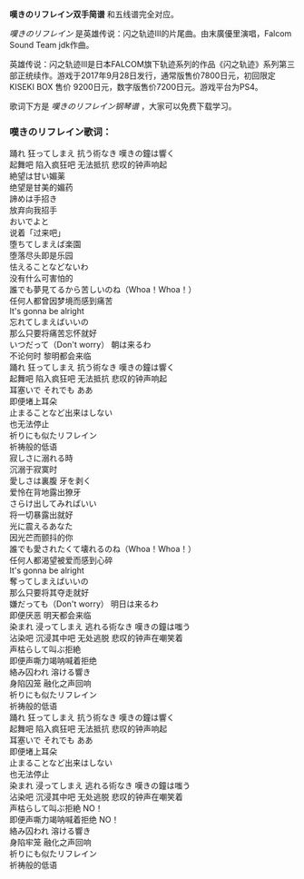 

**嘆きのリフレイン双手简谱** 和五线谱完全对应。

_嘆きのリフレイン_ 是英雄传说：闪之轨迹Ⅲ的片尾曲。由末廣優里演唱，Falcom Sound Team jdk作曲。

英雄传说：闪之轨迹Ⅲ是日本FALCOM旗下轨迹系列的作品《闪之轨迹》系列第三部正统续作。游戏于2017年9月28日发行，通常版售价7800日元，初回限定KISEKI
BOX 售价 9200日元，数字版售价7200日元。游戏平台为PS4。

歌词下方是 _嘆きのリフレイン钢琴谱_ ，大家可以免费下载学习。

### 嘆きのリフレイン歌词：

踊れ 狂ってしまえ 抗う術なき 嘆きの鐘は響く  
起舞吧 陷入疯狂吧 无法抵抗 悲叹的钟声响起  
絶望は甘い媚薬  
绝望是甘美的媚药  
諦めは手招き  
放弃向我招手  
おいでよと  
说着「过来吧」  
堕ちてしまえば楽園  
堕落尽头即是乐园  
怯えることなどないわ  
没有什么可害怕的  
誰でも夢見てるから苦しいのね（Whoa！Whoa！）  
任何人都曾因梦境而感到痛苦  
It's gonna be alright  
忘れてしまえばいいの  
那么只要将痛苦忘怀就好  
いつだって（Don't worry） 朝は来るわ  
不论何时 黎明都会来临  
踊れ 狂ってしまえ 抗う術なき 嘆きの鐘は響く  
起舞吧 陷入疯狂吧 无法抵抗 悲叹的钟声响起  
耳塞いで それでも ああ  
即便堵上耳朵  
止まることなど出来はしない  
也无法停止  
祈りにも似たリフレイン  
祈祷般的低语  
寂しさに溺れる時  
沉溺于寂寞时  
愛しさは裏腹 牙を剥く  
爱怜在背地露出獠牙  
さらけ出してみればいい  
将一切暴露出就好  
光に震えるあなた  
因光芒而颤抖的你  
誰でも愛されたくて壊れるのね（Whoa！Whoa！）  
任何人都渴望被爱而感到心碎  
It's gonna be alright  
奪ってしまえばいいの  
那么只要将其夺走就好  
嫌だっても（Don't worry） 明日は来るわ  
即便厌恶 明天都会来临  
染まれ 浸ってしまえ 逃れる術なき 嘆きの鐘は嗤う  
沾染吧 沉浸其中吧 无处逃脱 悲叹的钟声在嘲笑着  
声枯らして叫ぶ拒絶  
即便声嘶力竭呐喊着拒绝  
絡み囚われ 溶ける響き  
身陷囚笼 融化之声回响  
祈りにも似たリフレイン  
祈祷般的低语  
踊れ 狂ってしまえ 抗う術なき 嘆きの鐘は響く  
起舞吧 陷入疯狂吧 无法抵抗 悲叹的钟声响起  
耳塞いで それでも ああ  
即便堵上耳朵  
止まることなど出来はしない  
也无法停止  
染まれ 浸ってしまえ 逃れる術なき 嘆きの鐘は嗤う  
沾染吧 沉浸其中吧 无处逃脱 悲叹的钟声在嘲笑着  
声枯らして叫ぶ拒絶 NO！  
即便声嘶力竭呐喊着拒绝 NO！  
絡み囚われ 溶ける響き  
身陷牢笼 融化之声回响  
祈りにも似たリフレイン  
祈祷般的低语

